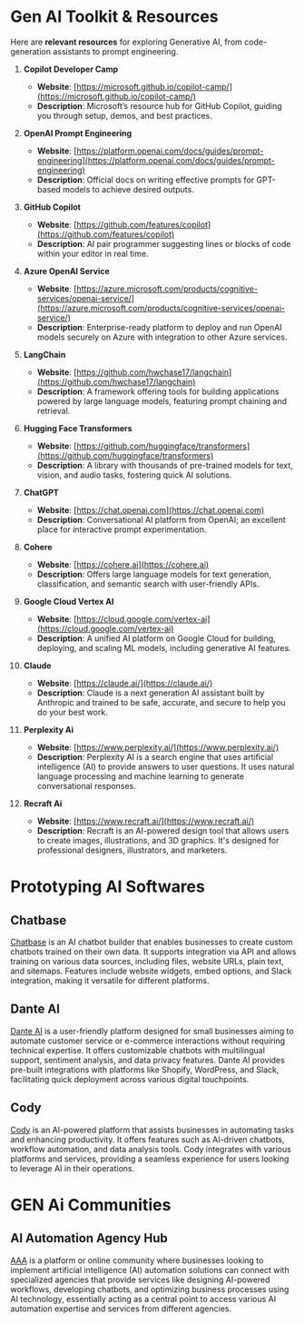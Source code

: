 # Gen AI Toolkit & Resources

Here are **relevant resources** for exploring Generative AI, from code-generation assistants to prompt engineering.

1. **Copilot Developer Camp**  
   - **Website**: [https://microsoft.github.io/copilot-camp/](https://microsoft.github.io/copilot-camp/)  
   - **Description**: Microsoft’s resource hub for GitHub Copilot, guiding you through setup, demos, and best practices.

2. **OpenAI Prompt Engineering**  
   - **Website**: [https://platform.openai.com/docs/guides/prompt-engineering](https://platform.openai.com/docs/guides/prompt-engineering)  
   - **Description**: Official docs on writing effective prompts for GPT-based models to achieve desired outputs.

3. **GitHub Copilot**  
   - **Website**: [https://github.com/features/copilot](https://github.com/features/copilot)  
   - **Description**: AI pair programmer suggesting lines or blocks of code within your editor in real time.

4. **Azure OpenAI Service**  
   - **Website**: [https://azure.microsoft.com/products/cognitive-services/openai-service/](https://azure.microsoft.com/products/cognitive-services/openai-service/)  
   - **Description**: Enterprise-ready platform to deploy and run OpenAI models securely on Azure with integration to other Azure services.

5. **LangChain**  
   - **Website**: [https://github.com/hwchase17/langchain](https://github.com/hwchase17/langchain)  
   - **Description**: A framework offering tools for building applications powered by large language models, featuring prompt chaining and retrieval.

6. **Hugging Face Transformers**  
   - **Website**: [https://github.com/huggingface/transformers](https://github.com/huggingface/transformers)  
   - **Description**: A library with thousands of pre-trained models for text, vision, and audio tasks, fostering quick AI solutions.

7. **ChatGPT**  
   - **Website**: [https://chat.openai.com](https://chat.openai.com)  
   - **Description**: Conversational AI platform from OpenAI; an excellent place for interactive prompt experimentation.

8. **Cohere**  
   - **Website**: [https://cohere.ai](https://cohere.ai)  
   - **Description**: Offers large language models for text generation, classification, and semantic search with user-friendly APIs.

9. **Google Cloud Vertex AI**  
   - **Website**: [https://cloud.google.com/vertex-ai](https://cloud.google.com/vertex-ai)  
   - **Description**: A unified AI platform on Google Cloud for building, deploying, and scaling ML models, including generative AI features.
   
10. **Claude**  
    - **Website**: [https://claude.ai/](https://claude.ai/)  
    - **Description**: Claude is a next generation AI assistant built by Anthropic and trained to be safe, accurate, and secure to help you do your best work.
   
11. **Perplexity Ai**  
    - **Website**: [https://www.perplexity.ai/](https://www.perplexity.ai/)
    - **Description**: Perplexity AI is a search engine that uses artificial intelligence (AI) to provide answers to user questions. It uses natural language processing and machine learning to generate conversational responses. 

11. **Recraft Ai**  
    - **Website**: [https://www.recraft.ai/](https://www.recraft.ai/)
    - **Description**: Recraft is an AI-powered design tool that allows users to create images, illustrations, and 3D graphics. It's designed for professional designers, illustrators, and marketers. 

# Prototyping AI Softwares

## Chatbase

[Chatbase](https://www.chatbase.co) is an AI chatbot builder that enables businesses to create custom chatbots trained on their own data. It supports integration via API and allows training on various data sources, including files, website URLs, plain text, and sitemaps. Features include website widgets, embed options, and Slack integration, making it versatile for different platforms.

## Dante AI

[Dante AI](https://www.dante-ai.com) is a user-friendly platform designed for small businesses aiming to automate customer service or e-commerce interactions without requiring technical expertise. It offers customizable chatbots with multilingual support, sentiment analysis, and data privacy features. Dante AI provides pre-built integrations with platforms like Shopify, WordPress, and Slack, facilitating quick deployment across various digital touchpoints.

## Cody

[Cody](https://www.meetcody.ai) is an AI-powered platform that assists businesses in automating tasks and enhancing productivity. It offers features such as AI-driven chatbots, workflow automation, and data analysis tools. Cody integrates with various platforms and services, providing a seamless experience for users looking to leverage AI in their operations.

# GEN Ai Communities

## AI Automation Agency Hub
[AAA](https://www.skool.com/learn-ai) is a platform or online community where businesses looking to implement artificial intelligence (AI) automation solutions can connect with specialized agencies that provide services like designing AI-powered workflows, developing chatbots, and optimizing business processes using AI technology, essentially acting as a central point to access various AI automation expertise and services from different agencies.
